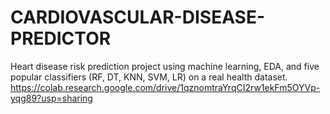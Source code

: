 # CARDIOVASCULAR-DISEASE-PREDICTOR
Heart disease risk prediction project using machine learning, EDA, and five popular classifiers (RF, DT, KNN, SVM, LR) on a real health dataset.
https://colab.research.google.com/drive/1qznomtraYrqCI2rw1ekFm5OYVp-yqg89?usp=sharing

